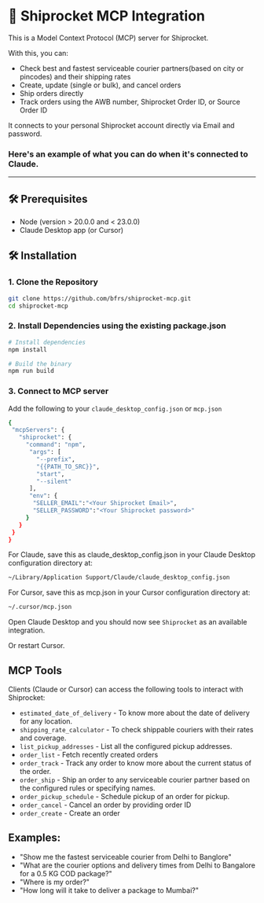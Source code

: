 # 🚀 Shiprocket MCP Integration

This is a Model Context Protocol (MCP) server for Shiprocket.

With this, you can:
- Check best and fastest serviceable courier partners(based on city or pincodes) and their shipping rates
- Create, update (single or bulk), and cancel orders
- Ship orders directly
- Track orders using the AWB number, Shiprocket Order ID, or Source Order ID

It connects to your personal Shiprocket account directly via Email and password.

### Here's an example of what you can do when it's connected to Claude.

---

## 🛠️ Prerequisites
- Node (version > 20.0.0 and < 23.0.0)
- Claude Desktop app (or Cursor)

## 🛠️ Installation

### 1. Clone the Repository
```bash
git clone https://github.com/bfrs/shiprocket-mcp.git
cd shiprocket-mcp
```

### 2. Install Dependencies using the existing package.json
```bash
# Install dependencies
npm install

# Build the binary
npm run build
```

### 3. Connect to MCP server
Add the following to your `claude_desktop_config.json` or `mcp.json`

```bash
{
 "mcpServers": {
   "shiprocket": {
     "command": "npm",
      "args": [
        "--prefix",
        "{{PATH_TO_SRC}}",
        "start",
        "--silent"
      ],
      "env": {
       "SELLER_EMAIL":"<Your Shiprocket Email>",
       "SELLER_PASSWORD":"<Your Shiprocket password>"
     }
   }
 }
}
```

For Claude, save this as claude_desktop_config.json in your Claude Desktop configuration directory at:
```bash
~/Library/Application Support/Claude/claude_desktop_config.json
```
For Cursor, save this as mcp.json in your Cursor configuration directory at:
```bash
~/.cursor/mcp.json
```

Open Claude Desktop and you should now see ``Shiprocket`` as an available integration.

Or restart Cursor.

## MCP Tools
Clients (Claude or Cursor) can access the following tools to interact with Shiprocket:

- `estimated_date_of_delivery` - To know more about the date of delivery for any location.
- `shipping_rate_calculator` - To check shippable couriers with their rates and coverage.
- `list_pickup_addresses` - List all the configured pickup addresses.
- `order_list` - Fetch recently created orders 
- `order_track` - Track any order to know more about the current status of the order. 
- `order_ship` - Ship an order to any serviceable courier partner based on the configured rules or specifying names.
- `order_pickup_schedule` - Schedule pickup of an order for pickup.
- `order_cancel` - Cancel an order by providing order ID
- `order_create` - Create an order

## Examples:
- "Show me the fastest serviceable courier from Delhi to Banglore"
- "What are the courier options and delivery times from Delhi to Bangalore for a 0.5 KG COD package?"
- "Where is my order?"
- "How long will it take to deliver a package to Mumbai?"
